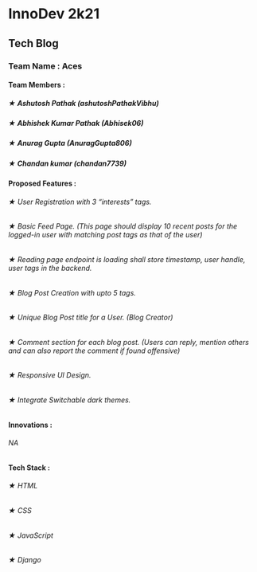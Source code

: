 # InnoDev 2k21
## Tech Blog
### Team Name : Aces
#### Team Members :
##### ★ Ashutosh Pathak (ashutoshPathakVibhu)
##### ★ Abhishek Kumar Pathak (Abhisek06)
##### ★ Anurag Gupta (AnuragGupta806)
##### ★ Chandan kumar (chandan7739)
#### Proposed Features :
###### ★ User Registration with 3 “interests” tags.
###### ★ Basic Feed Page. (This page should display 10 recent posts for the logged-in user with matching post tags as that of the user)
###### ★ Reading page endpoint is loading shall store timestamp, user handle, user tags in the backend.
###### ★ Blog Post Creation with upto 5 tags.
###### ★ Unique Blog Post title for a User. (Blog Creator)
###### ★ Comment section for each blog post. (Users can reply, mention others and can also report the comment if found offensive)
###### ★ Responsive UI Design.
###### ★ Integrate Switchable dark themes.
#### Innovations :
###### NA
#### Tech Stack :
###### ★ HTML
###### ★ CSS
###### ★ JavaScript
###### ★ Django
